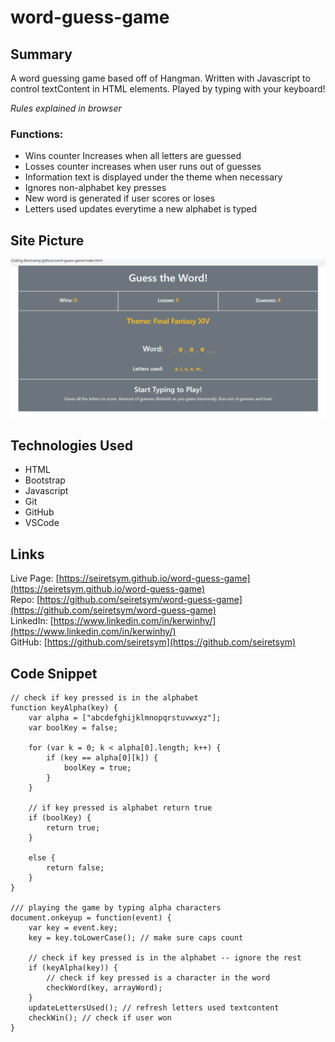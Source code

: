 # word-guess-game

## Summary
A word guessing game based off of Hangman. Written with Javascript to control textContent in HTML elements. Played by typing with your keyboard!

*Rules explained in browser*

### **Functions:**
- Wins counter Increases when all letters are guessed
- Losses counter increases when user runs out of guesses
- Information text is displayed under the theme when necessary
- Ignores non-alphabet key presses
- New word is generated if user scores or loses
- Letters used updates everytime a new alphabet is typed

## Site Picture
![Word Guess Game](assets/images/readme.PNG)

## Technologies Used
- HTML
- Bootstrap
- Javascript
- Git
- GitHub
- VSCode

## Links
Live Page: [https://seiretsym.github.io/word-guess-game](https://seiretsym.github.io/word-guess-game)<br>
Repo: [https://github.com/seiretsym/word-guess-game](https://github.com/seiretsym/word-guess-game)<br>
LinkedIn: [https://www.linkedin.com/in/kerwinhy/](https://www.linkedin.com/in/kerwinhy/)<br>
GitHub: [https://github.com/seiretsym](https://github.com/seiretsym)<br>

## Code Snippet
```
// check if key pressed is in the alphabet
function keyAlpha(key) {
    var alpha = ["abcdefghijklmnopqrstuvwxyz"];
    var boolKey = false;

    for (var k = 0; k < alpha[0].length; k++) {
        if (key == alpha[0][k]) {
            boolKey = true;
        }
    }

    // if key pressed is alphabet return true
    if (boolKey) {
        return true;
    }

    else {
        return false;
    }
}

/// playing the game by typing alpha characters
document.onkeyup = function(event) {
    var key = event.key;
    key = key.toLowerCase(); // make sure caps count

    // check if key pressed is in the alphabet -- ignore the rest
    if (keyAlpha(key)) {
        // check if key pressed is a character in the word
        checkWord(key, arrayWord);
    }
    updateLettersUsed(); // refresh letters used textcontent
    checkWin(); // check if user won
}
```